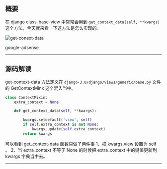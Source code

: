 ## 概要
在 django class-base-view 中常常会用到 `get_context_data(self, **kwargs)` 这个方法，今天就来看一下这方法是怎么实现的。

![get-conext-data](static/2020-13/get-context-data.png)

google-adsense

---

## 源码解读
get-context-data 方法定义在 `django-3.0/django/views/generic/base.py` 文件的 GetContextMinx 这个混入当中。
```python
class ContextMixin:
    extra_context = None

    def get_context_data(self, **kwargs):

        kwargs.setdefault('view', self)
        if self.extra_context is not None:
            kwargs.update(self.extra_context)
        return kwargs
```
可以看到 get_context-data 函数只做了两件事  1、把 kwargs.view 设置为 self 。 2、当 extra_context 不等于 None 的时候把 extra_context 中的键值更新到 kwargs 字典当中去。

---

